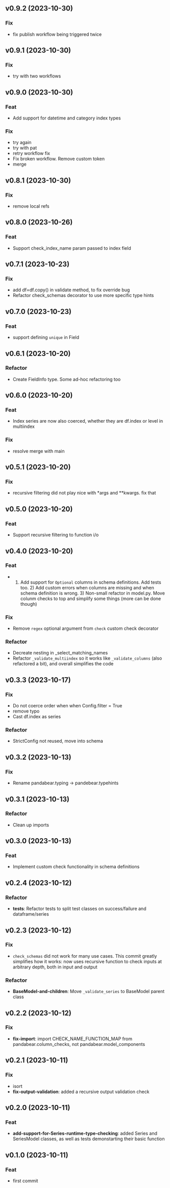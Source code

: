 ## v0.9.2 (2023-10-30)

### Fix

- fix publish workflow being triggered twice

## v0.9.1 (2023-10-30)

### Fix

- try with two workflows

## v0.9.0 (2023-10-30)

### Feat

- Add support for datetime and category index types

### Fix

- try again
- try with pat
- retry workflow fix
- Fix broken workflow. Remove custom token
- merge

## v0.8.1 (2023-10-30)

### Fix

- remove local refs

## v0.8.0 (2023-10-26)

### Feat

- Support check_index_name param passed to index field

## v0.7.1 (2023-10-23)

### Fix

- add df=df.copy() in validate method, to fix override bug
- Refactor check_schemas decorator to use more specific type hints

## v0.7.0 (2023-10-23)

### Feat

- support defining `unique` in Field

## v0.6.1 (2023-10-20)

### Refactor

- Create FieldInfo type. Some ad-hoc refactoring too

## v0.6.0 (2023-10-20)

### Feat

- Index series are now also coerced, whether they are df.index or level in multiindex

### Fix

- resolve merge with main

## v0.5.1 (2023-10-20)

### Fix

- recursive filtering did not play nice with *args and **kwargs. fix that

## v0.5.0 (2023-10-20)

### Feat

- Support recursive filtering to function i/o

## v0.4.0 (2023-10-20)

### Feat

- 1) Add support for `Optional` columns in schema definitions. Add tests too. 2) Add custom errors when columns are missing and when schema definition is wrong. 3) Non-small refactor in model.py. Move colunm checks to top and simplify some things (more can be done though)

### Fix

- Remove `regex` optional argument from `check` custom check decorator

### Refactor

- Decreate nesting in _select_matching_names
- Refactor `_validate_multiindex` so it works like `_validate_columns` (also refactored a bit), and overall simplifies the code

## v0.3.3 (2023-10-17)

### Fix

- Do not coerce order when when Config.filter = True
- remove typo
- Cast df.index as series

### Refactor

- StrictConfig not reused, move into schema

## v0.3.2 (2023-10-13)

### Fix

- Rename pandabear.typing -> pandebear.typehints

## v0.3.1 (2023-10-13)

### Refactor

- Clean up imports

## v0.3.0 (2023-10-13)

### Feat

- Implement custom check functionality in schema definitions

## v0.2.4 (2023-10-12)

### Refactor

- **tests**: Refactor tests to split test classes on success/failure and dataframe/series

## v0.2.3 (2023-10-12)

### Fix

- `check_schemas` did not work for many use cases. This commit greatly simplifies how it works: now uses recursive function to check inputs at arbitrary depth, both in input and output

### Refactor

- **BaseModel-and-children**: Move `_validate_series` to BaseModel parent class

## v0.2.2 (2023-10-12)

### Fix

- **fix-import**: import CHECK_NAME_FUNCTION_MAP from pandabear.column_checks, not pandabear.model_components

## v0.2.1 (2023-10-11)

### Fix

- isort
- **fix-output-validation**: added a recursive output validation check

## v0.2.0 (2023-10-11)

### Feat

- **add-support-for-Series-runtime-type-checking**: added Series and SeriesModel classes, as well as tests demonstarting their basic function

## v0.1.0 (2023-10-11)

### Feat

- first commit
